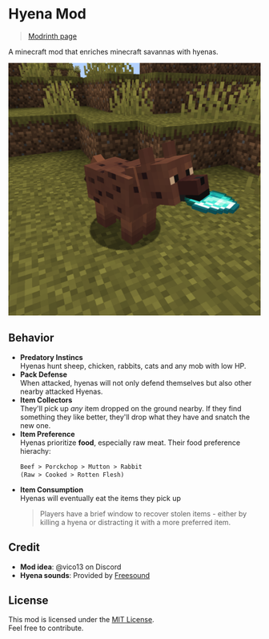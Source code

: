 # Hyena Mod
> [Modrinth page](https://modrinth.com/project/hyenamod)

A minecraft mod that enriches minecraft savannas with hyenas.

![](src/client/resources/assets/hyenamod/icon.png)

## Behavior
- **Predatory Instincs**<br>Hyenas hunt sheep, chicken, rabbits, cats and any mob with low HP.
- **Pack Defense**<br>When attacked, hyenas will not only defend themselves but also other nearby attacked Hyenas.
- **Item Collectors**<br>They'll pick up *any* item dropped on the ground nearby. If they find something they like better, they'll drop what they have and snatch the new one.
- **Item Preference**<br>Hyenas prioritize **food**, especially raw meat. Their food preference hierachy:<br>
  ```
  Beef > Porckchop > Mutton > Rabbit
  (Raw > Cooked > Rotten Flesh)
  ```
- **Item Consumption**<br>Hyenas will eventually eat the items they pick up
  > Players have a brief window to recover stolen items - either by killing a hyena or distracting it with a more preferred item.

## Credit
- **Mod idea**: @vico13 on Discord
- **Hyena sounds**: Provided by [Freesound](https://freesound.org)

## License
This mod is licensed under the [MIT License](LICENSE.txt).<br>
Feel free to contribute.
